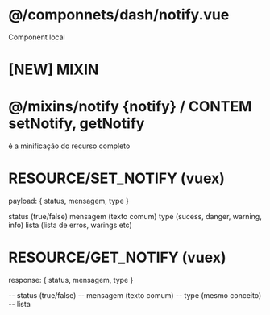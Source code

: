 # @/componnets/dash/notify.vue

Component local

# [NEW] MIXIN

# @/mixins/notify {notify} / CONTEM setNotify, getNotify

é a minificação do recurso completo

# RESOURCE/SET_NOTIFY (vuex)

payload: { status, mensagem, type }

status (true/false)
mensagem (texto comum)
type (sucess, danger, warning, info)
lista (lista de erros, warings etc)

# RESOURCE/GET_NOTIFY (vuex)

response: { status, mensagem, type }

-- status (true/false)
-- mensagem (texto comum)
-- type (mesmo conceito)
-- lista
